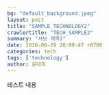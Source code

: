 ```yaml
---
bg: "default_background.jpeg"
layout: post
title: "SAMPLE_TECHNOLOGY2"
crawlertitle: "TECH_SAMPLE2"
summary: "서브 제목2"
date: 2016-06-29 20:09:47 +0700
categories: tech
tags: ['technology']
author: 윤대희
---
```


테스트 내용

